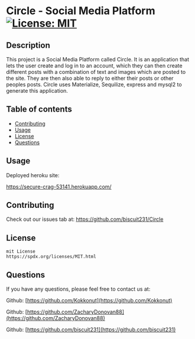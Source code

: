   # Circle - Social Media Platform   [![License: MIT](https://img.shields.io/badge/License-MIT-yellow.svg)](https://opensource.org/licenses/MIT)

  ## Description

  This project is a Social Media Platform called Circle. It is an application that lets the user create and log in to an account, which they can then create different posts with a combination of text and images which are posted to the site. They are then also able to reply to either their posts or other peoples posts. Circle uses Materialize, Sequilize, express and mysql2 to generate this application.
                

  ## Table of contents

  * [Contributing](#Contributing)
  * [Usage](#Usage)
  * [License](#License)
  * [Questions](#Questions)

  

  ## Usage 
  Deployed heroku site:

  https://secure-crag-53141.herokuapp.com/ 

  ## Contributing

  Check out our issues tab at: https://github.com/biscuit231/Circle

  ## License 
  
    mit License
    https://spdx.org/licenses/MIT.html
    

  ## Questions 

  If you have any questions, please feel free to contact us at:        

  Github: [https://github.com/Kokkonut](https://github.com/Kokkonut)       

  Github: [https://github.com/ZacharyDonovan88](https://github.com/ZacharyDonovan88)         

  Github: [https://github.com/biscuit231](https://github.com/biscuit231) 
